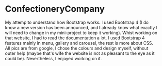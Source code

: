 # ConfectioneryCompany
My attemp to understand how Bootstrap works. I used Bootstrap 4 (I do know a new version has been announced, and I already know what exactly I will need to change in my mini-project to keep it working).
Whist working on that website, I had to read the documentation a lot. I used Bootstrap 4 features mainly in menu, gallery and carousel, the rest is more about CSS.
All pics are from google, I chose the colours and design myself, without outer help (maybe that's wife the website is not as pleasant to the eye as it could be).
Nevertheless, I enjoyed working on it.
